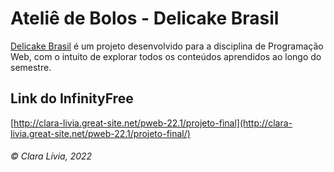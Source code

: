 # Ateliê de Bolos - Delicake Brasil
[Delicake Brasil](http://clara-livia.great-site.net/pweb-22.1/projeto-final/) é um projeto desenvolvido para a disciplina de Programação Web, com o intuito de explorar todos os conteúdos aprendidos ao longo do semestre.

## Link do InfinityFree
[http://clara-livia.great-site.net/pweb-22.1/projeto-final](http://clara-livia.great-site.net/pweb-22.1/projeto-final/)

###### © Clara Lívia, 2022
